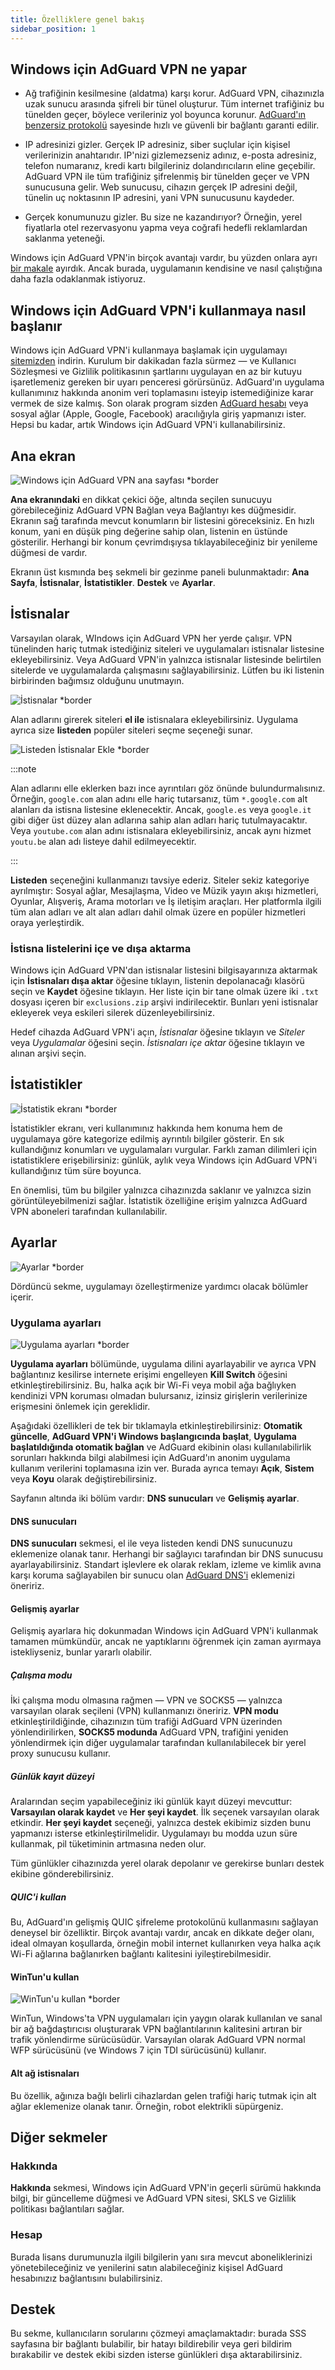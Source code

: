 ```yaml
---
title: Özelliklere genel bakış
sidebar_position: 1
---
```


## Windows için AdGuard VPN ne yapar

- Ağ trafiğinin kesilmesine (aldatma) karşı korur. AdGuard VPN, cihazınızla uzak sunucu arasında şifreli bir tünel oluşturur. Tüm internet trafiğiniz bu tünelden geçer, böylece verileriniz yol boyunca korunur. [AdGuard'ın benzersiz protokolü](/general/adguard-vpn-protocol) sayesinde hızlı ve güvenli bir bağlantı garanti edilir.

- IP adresinizi gizler. Gerçek IP adresiniz, siber suçlular için kişisel verilerinizin anahtarıdır. IP'nizi gizlemezseniz adınız, e-posta adresiniz, telefon numaranız, kredi kartı bilgileriniz dolandırıcıların eline geçebilir. AdGuard VPN ile tüm trafiğiniz şifrelenmiş bir tünelden geçer ve VPN sunucusuna gelir. Web sunucusu, cihazın gerçek IP adresini değil, tünelin uç noktasının IP adresini, yani VPN sunucusunu kaydeder.

- Gerçek konumunuzu gizler. Bu size ne kazandırıyor? Örneğin, yerel fiyatlarla otel rezervasyonu yapma veya coğrafi hedefli reklamlardan saklanma yeteneği.

Windows için AdGuard VPN'in birçok avantajı vardır, bu yüzden onlara ayrı [bir makale](/general/why-adguard-vpn) ayırdık. Ancak burada, uygulamanın kendisine ve nasıl çalıştığına daha fazla odaklanmak istiyoruz.

## Windows için AdGuard VPN'i kullanmaya nasıl başlanır

Windows için AdGuard VPN'i kullanmaya başlamak için uygulamayı [sitemizden](https://adguard-vpn.com/welcome.html) indirin. Kurulum bir dakikadan fazla sürmez — ve Kullanıcı Sözleşmesi ve Gizlilik politikasının şartlarını uygulayan en az bir kutuyu işaretlemeniz gereken bir uyarı penceresi görürsünüz. AdGuard'ın uygulama kullanımınız hakkında anonim veri toplamasını isteyip istemediğinize karar vermek de size kalmış. Son olarak program sizden [AdGuard hesabı](https://auth.adguard.com/login.html) veya sosyal ağlar (Apple, Google, Facebook) aracılığıyla giriş yapmanızı ister. Hepsi bu kadar, artık Windows için AdGuard VPN'i kullanabilirsiniz.

## Ana ekran

![Windows için AdGuard VPN ana sayfası *border](https://cdn.adguardvpn.com/content/kb/vpn/windows/home_en.jpg)

**Ana ekranındaki** en dikkat çekici öğe, altında seçilen sunucuyu görebileceğiniz AdGuard VPN Bağlan veya Bağlantıyı kes düğmesidir. Ekranın sağ tarafında mevcut konumların bir listesini göreceksiniz. En hızlı konum, yani en düşük ping değerine sahip olan, listenin en üstünde gösterilir. Herhangi bir konum çevrimdışıysa tıklayabileceğiniz bir yenileme düğmesi de vardır.

Ekranın üst kısmında beş sekmeli bir gezinme paneli bulunmaktadır: **Ana Sayfa**, **İstisnalar**, **İstatistikler**. **Destek** ve **Ayarlar**.

## İstisnalar

Varsayılan olarak, WIndows için AdGuard VPN her yerde çalışır. VPN tünelinden hariç tutmak istediğiniz siteleri ve uygulamaları istisnalar listesine ekleyebilirsiniz. Veya AdGuard VPN'in yalnızca istisnalar listesinde belirtilen sitelerde ve uygulamalarda çalışmasını sağlayabilirsiniz. Lütfen bu iki listenin birbirinden bağımsız olduğunu unutmayın.

![İstisnalar *border](https://cdn.adguardvpn.com/content/kb/VPN/windows/exclusions_new_en.png)

Alan adlarını girerek siteleri **el ile** istisnalara ekleyebilirsiniz. Uygulama ayrıca size **listeden** popüler siteleri seçme seçeneği sunar.

![Listeden İstisnalar Ekle *border](https://cdn.adguardvpn.com/content/kb/VPN/windows/new_exclusions_from_list_en.png)

:::note

Alan adlarını elle eklerken bazı ince ayrıntıları göz önünde bulundurmalısınız. Örneğin, `google.com` alan adını elle hariç tutarsanız, tüm `*.google.com` alt alanları da istisna listesine eklenecektir. Ancak, `google.es` veya `google.it` gibi diğer üst düzey alan adlarına sahip alan adları hariç tutulmayacaktır. Veya `youtube.com` alan adını istisnalara ekleyebilirsiniz, ancak aynı hizmet `youtu.be` alan adı listeye dahil edilmeyecektir.

:::

**Listeden** seçeneğini kullanmanızı tavsiye ederiz. Siteler sekiz kategoriye ayrılmıştır: Sosyal ağlar, Mesajlaşma, Video ve Müzik yayın akışı hizmetleri, Oyunlar, Alışveriş, Arama motorları ve İş iletişim araçları. Her platformla ilgili tüm alan adları ve alt alan adları dahil olmak üzere en popüler hizmetleri oraya yerleştirdik.

### İstisna listelerini içe ve dışa aktarma

Windows için AdGuard VPN'dan istisnalar listesini bilgisayarınıza aktarmak için **İstisnaları dışa aktar** öğesine tıklayın, listenin depolanacağı klasörü seçin ve **Kaydet** öğesine tıklayın. Her liste için bir tane olmak üzere iki `.txt` dosyası içeren bir `exclusions.zip` arşivi indirilecektir. Bunları yeni istisnalar ekleyerek veya eskileri silerek düzenleyebilirsiniz.

Hedef cihazda AdGuard VPN'i açın, *İstisnalar* öğesine tıklayın ve *Siteler* veya *Uygulamalar* öğesini seçin. *İstisnaları içe aktar* öğesine tıklayın ve alınan arşivi seçin.

## İstatistikler

![İstatistik ekranı *border](https://cdn.adguardvpn.com/content/kb/vpn/windows/statistics_en.png)

İstatistikler ekranı, veri kullanımınız hakkında hem konuma hem de uygulamaya göre kategorize edilmiş ayrıntılı bilgiler gösterir. En sık kullandığınız konumları ve uygulamaları vurgular. Farklı zaman dilimleri için istatistiklere erişebilirsiniz: günlük, aylık veya Windows için AdGuard VPN'i kullandığınız tüm süre boyunca.

En önemlisi, tüm bu bilgiler yalnızca cihazınızda saklanır ve yalnızca sizin görüntüleyebilmenizi sağlar. İstatistik özelliğine erişim yalnızca AdGuard VPN aboneleri tarafından kullanılabilir.

## Ayarlar

![Ayarlar *border](https://cdn.adguardvpn.com/content/kb/vpn/windows/settings_en.png)

Dördüncü sekme, uygulamayı özelleştirmenize yardımcı olacak bölümler içerir.

### Uygulama ayarları

![Uygulama ayarları *border](https://cdn.adguardvpn.com/content/kb/vpn/windows/app_settings_en.png)

**Uygulama ayarları** bölümünde, uygulama dilini ayarlayabilir ve ayrıca VPN bağlantınız kesilirse internete erişimi engelleyen **Kill Switch** öğesini etkinleştirebilirsiniz. Bu, halka açık bir Wi-Fi veya mobil ağa bağlıyken kendinizi VPN koruması olmadan bulursanız, izinsiz girişlerin verilerinize erişmesini önlemek için gereklidir.

Aşağıdaki özellikleri de tek bir tıklamayla etkinleştirebilirsiniz: **Otomatik güncelle**, **AdGuard VPN'i Windows başlangıcında başlat**, **Uygulama başlatıldığında otomatik bağlan** ve AdGuard ekibinin olası kullanılabilirlik sorunları hakkında bilgi alabilmesi için AdGuard'ın anonim uygulama kullanım verilerini toplamasına izin ver. Burada ayrıca temayı **Açık**, **Sistem** veya **Koyu** olarak değiştirebilirsiniz.

Sayfanın altında iki bölüm vardır: **DNS sunucuları** ve **Gelişmiş ayarlar**.

#### DNS sunucuları

**DNS sunucuları** sekmesi, el ile veya listeden kendi DNS sunucunuzu eklemenize olanak tanır. Herhangi bir sağlayıcı tarafından bir DNS sunucusu ayarlayabilirsiniz. Standart işlevlere ek olarak reklam, izleme ve kimlik avına karşı koruma sağlayabilen bir sunucu olan [AdGuard DNS'i](https://adguard-dns.io/kb/general/dns-providers/#adguard-dns) eklemenizi öneririz.

#### Gelişmiş ayarlar

Gelişmiş ayarlara hiç dokunmadan Windows için AdGuard VPN'i kullanmak tamamen mümkündür, ancak ne yaptıklarını öğrenmek için zaman ayırmaya istekliyseniz, bunlar yararlı olabilir.

##### Çalışma modu

İki çalışma modu olmasına rağmen — VPN ve SOCKS5 — yalnızca varsayılan olarak seçileni (VPN) kullanmanızı öneririz. **VPN modu** etkinleştirildiğinde, cihazınızın tüm trafiği AdGuard VPN üzerinden yönlendirilirken, **SOCKS5 modunda** AdGuard VPN, trafiğini yeniden yönlendirmek için diğer uygulamalar tarafından kullanılabilecek bir yerel proxy sunucusu kullanır.

##### Günlük kayıt düzeyi

Aralarından seçim yapabileceğiniz iki günlük kayıt düzeyi mevcuttur: **Varsayılan olarak kaydet** ve **Her şeyi kaydet**. İlk seçenek varsayılan olarak etkindir. **Her şeyi kaydet** seçeneği, yalnızca destek ekibimiz sizden bunu yapmanızı isterse etkinleştirilmelidir. Uygulamayı bu modda uzun süre kullanmak, pil tüketiminin artmasına neden olur.

Tüm günlükler cihazınızda yerel olarak depolanır ve gerekirse bunları destek ekibine gönderebilirsiniz.

##### QUIC'i kullan

Bu, AdGuard'ın gelişmiş QUIC şifreleme protokolünü kullanmasını sağlayan deneysel bir özelliktir. Birçok avantajı vardır, ancak en dikkate değer olanı, ideal olmayan koşullarda, örneğin mobil internet kullanırken veya halka açık Wi-Fi ağlarına bağlanırken bağlantı kalitesini iyileştirebilmesidir.

#### WinTun'u kullan

![WinTun'u kullan *border](https://cdn.adtidy.org/content/release_notes/vpn/windows/v2.2/stats_tab_v2.2_en.png)

WinTun, Windows'ta VPN uygulamaları için yaygın olarak kullanılan ve sanal bir ağ bağdaştırıcısı oluşturarak VPN bağlantılarının kalitesini artıran bir trafik yönlendirme sürücüsüdür. Varsayılan olarak AdGuard VPN normal WFP sürücüsünü (ve Windows 7 için TDI sürücüsünü) kullanır.

#### Alt ağ istisnaları

Bu özellik, ağınıza bağlı belirli cihazlardan gelen trafiği hariç tutmak için alt ağlar eklemenize olanak tanır. Örneğin, robot elektrikli süpürgeniz.

## Diğer sekmeler

### Hakkında

**Hakkında** sekmesi, Windows için AdGuard VPN'in geçerli sürümü hakkında bilgi, bir güncelleme düğmesi ve AdGuard VPN sitesi, SKLS ve Gizlilik politikası bağlantıları sağlar.

### Hesap

Burada lisans durumunuzla ilgili bilgilerin yanı sıra mevcut aboneliklerinizi yönetebileceğiniz ve yenilerini satın alabileceğiniz kişisel AdGuard hesabınızız bağlantısını bulabilirsiniz.

## Destek

Bu sekme, kullanıcıların sorularını çözmeyi amaçlamaktadır: burada SSS sayfasına bir bağlantı bulabilir, bir hatayı bildirebilir veya geri bildirim bırakabilir ve destek ekibi sizden isterse günlükleri dışa aktarabilirsiniz.
